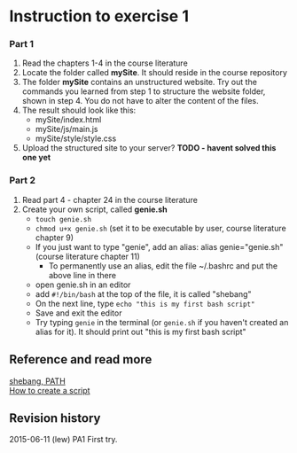 Instruction to exercise 1
==============================

### Part 1

1. Read the chapters 1-4 in the course literature
2. Locate the folder called **mySite**. It should reside in the course repository
3. The folder **mySite** contains an unstructured website. Try out the commands you learned from step 1 to structure the website folder, shown in step 4. You do not have to alter the content of the files.
5. The result should look like this:
    * mySite/index.html
    * mySite/js/main.js
    * mySite/style/style.css
6. Upload the structured site to your server? **TODO - havent solved this one yet**


### Part 2
1. Read part 4 - chapter 24 in the course literature
2. Create your own script, called **genie.sh**
    * `touch genie.sh`
    * `chmod u+x genie.sh` (set it to be executable by user, course literature chapter 9)
    * If you just want to type "genie", add an alias: alias genie="genie.sh" (course literature chapter 11)
        * To permanently use an alias, edit the file ~/.bashrc and put the above line in there
    * open genie.sh in an editor
    * add `#!/bin/bash` at the top of the file, it is called "shebang"
    * On the next line, type `echo "this is my first bash script"`
    * Save and exit the editor
    * Try typing `genie` in the terminal (or `genie.sh` if you haven't created an alias for it). It should print out "this is my first bash script"

Reference and read more
------------------------------

[shebang, PATH](http://stackoverflow.com/questions/8779951/how-do-i-run-a-shell-script-without-using-sh-or-bash-commands)  
[How to create a script](http://tldp.org/LDP/Bash-Beginners-Guide/html/sect_02_01.html)  


Revision history
------------------------------

2015-06-11 (lew) PA1 First try.
